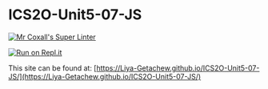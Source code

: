 # ICS2O-Unit5-07-JS

[![Mr Coxall's Super Linter](https://github.com/Liya-Getachew/ICS2O-Unit5-07-JS/workflows/Mr%20Coxall's%20Super%20Linter/badge.svg)](https://github.com/Liya-Getachew/ICS2O-Unit5-07-JS/actions)

[![Run on Repl.it](https://repl.it/badge/github/Liya-Getachew/ICS2O-Unit5-07-JS)](https://repl.it/github/Liya-Getachew/ICS2O-Unit5-07-JS)

This site can be found at: [https://Liya-Getachew.github.io/ICS2O-Unit5-07-JS/](https://Liya-Getachew.github.io/ICS2O-Unit5-07-JS/)
